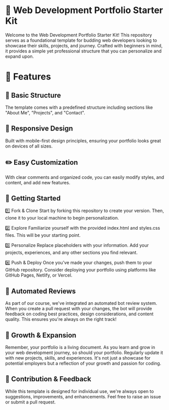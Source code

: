 # 🚀 Web Development Portfolio Starter Kit
Welcome to the Web Development Portfolio Starter Kit! This repository serves as a foundational template for budding web developers looking to showcase their skills, projects, and journey. Crafted with beginners in mind, it provides a simple yet professional structure that you can personalize and expand upon.

# 🌟 Features
## 🔧 Basic Structure
The template comes with a predefined structure including sections like "About Me", "Projects", and "Contact".

## 📱 Responsive Design
Built with mobile-first design principles, ensuring your portfolio looks great on devices of all sizes.

## ✏️ Easy Customization
With clear comments and organized code, you can easily modify styles, and content, and add new features.

## 🚀 Getting Started
1️⃣ Fork & Clone
Start by forking this repository to create your version. Then, clone it to your local machine to begin personalization.

2️⃣ Explore
Familiarize yourself with the provided index.html and styles.css files. This will be your starting point.

3️⃣ Personalize
Replace placeholders with your information. Add your projects, experiences, and any other sections you find relevant.

4️⃣ Push & Deploy
Once you've made your changes, push them to your GitHub repository. Consider deploying your portfolio using platforms like GitHub Pages, Netlify, or Vercel.

## 🤖 Automated Reviews
As part of our course, we've integrated an automated bot review system. When you create a pull request with your changes, the bot will provide feedback on coding best practices, design considerations, and content quality. This ensures you're always on the right track!

## 🌱 Growth & Expansion
Remember, your portfolio is a living document. As you learn and grow in your web development journey, so should your portfolio. Regularly update it with new projects, skills, and experiences. It's not just a showcase for potential employers but a reflection of your growth and passion for coding.

## 🤝 Contribution & Feedback
While this template is designed for individual use, we're always open to suggestions, improvements, and enhancements. Feel free to raise an issue or submit a pull request.
